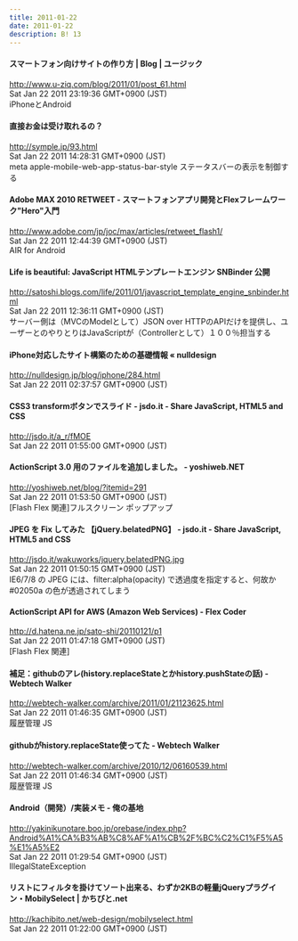 ```yaml
---
title: 2011-01-22
date: 2011-01-22
description: B! 13
---
```


#### スマートフォン向けサイトの作り方 | Blog | ユージック
http://www.u-ziq.com/blog/2011/01/post_61.html<br>
Sat Jan 22 2011 23:19:36 GMT+0900 (JST)<br>
iPhoneとAndroid


#### 直接お金は受け取れるの？
http://symple.jp/93.html<br>
Sat Jan 22 2011 14:28:31 GMT+0900 (JST)<br>
meta apple-mobile-web-app-status-bar-style ステータスバーの表示を制御する


#### Adobe MAX 2010 RETWEET - スマートフォンアプリ開発とFlexフレームワーク"Hero"入門
http://www.adobe.com/jp/joc/max/articles/retweet_flash1/<br>
Sat Jan 22 2011 12:44:39 GMT+0900 (JST)<br>
AIR for Android


#### Life is beautiful: JavaScript HTMLテンプレートエンジン SNBinder 公開
http://satoshi.blogs.com/life/2011/01/javascript_template_engine_snbinder.html<br>
Sat Jan 22 2011 12:36:11 GMT+0900 (JST)<br>
サーバー側は（MVCのModelとして）JSON over HTTPのAPIだけを提供し、ユーザーとのやりとりはJavaScriptが（Controllerとして）１００％担当する


#### iPhone対応したサイト構築のための基礎情報 « nulldesign
http://nulldesign.jp/blog/iphone/284.html<br>
Sat Jan 22 2011 02:37:57 GMT+0900 (JST)<br>


#### CSS3 transformボタンでスライド - jsdo.it - Share JavaScript, HTML5 and CSS
http://jsdo.it/a_r/fMOE<br>
Sat Jan 22 2011 01:55:00 GMT+0900 (JST)<br>


#### ActionScript 3.0 用のファイルを追加しました。 - yoshiweb.NET
http://yoshiweb.net/blog/?itemid=291<br>
Sat Jan 22 2011 01:53:50 GMT+0900 (JST)<br>
[Flash Flex 関連]フルスクリーン ポップアップ


#### JPEG を Fix してみた 【jQuery.belatedPNG】 - jsdo.it - Share JavaScript, HTML5 and CSS
http://jsdo.it/wakuworks/jquery.belatedPNG.jpg<br>
Sat Jan 22 2011 01:50:15 GMT+0900 (JST)<br>
IE6/7/8 の JPEG には、filter:alpha(opacity) で透過度を指定すると、何故か #02050a の色が透過されてしまう


#### ActionScript API for AWS (Amazon Web Services) - Flex Coder
http://d.hatena.ne.jp/sato-shi/20110121/p1<br>
Sat Jan 22 2011 01:47:18 GMT+0900 (JST)<br>
[Flash Flex 関連]


#### 補足：githubのアレ(history.replaceStateとかhistory.pushStateの話) - Webtech Walker
http://webtech-walker.com/archive/2011/01/21123625.html<br>
Sat Jan 22 2011 01:46:35 GMT+0900 (JST)<br>
履歴管理 JS


#### githubがhistory.replaceState使ってた - Webtech Walker
http://webtech-walker.com/archive/2010/12/06160539.html<br>
Sat Jan 22 2011 01:46:34 GMT+0900 (JST)<br>
履歴管理 JS


#### Android（開発）/実装メモ - 俺の基地
http://yakinikunotare.boo.jp/orebase/index.php?Android%A1%CA%B3%AB%C8%AF%A1%CB%2F%BC%C2%C1%F5%A5%E1%A5%E2<br>
Sat Jan 22 2011 01:29:54 GMT+0900 (JST)<br>
IllegalStateException


#### リストにフィルタを掛けてソート出来る、わずか2KBの軽量jQueryプラグイン・MobilySelect | かちびと.net
http://kachibito.net/web-design/mobilyselect.html<br>
Sat Jan 22 2011 01:22:00 GMT+0900 (JST)<br>


